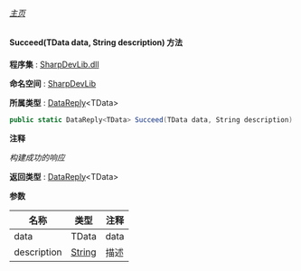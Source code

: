 ###### [主页](./Index.md "主页")

#### Succeed(TData data, String description) 方法

**程序集** : [SharpDevLib.dll](./SharpDevLib.assembly.md "SharpDevLib.dll")

**命名空间** : [SharpDevLib](./SharpDevLib.namespace.md "SharpDevLib")

**所属类型** : [DataReply](./SharpDevLib.DataReply.1.md "DataReply")\<TData\>

``` csharp
public static DataReply<TData> Succeed(TData data, String description)
```

**注释**

*构建成功的响应*



**返回类型** : [DataReply](./SharpDevLib.DataReply.1.md "DataReply")\<TData\>


**参数**

|名称|类型|注释|
|---|---|---|
|data|TData|data|
|description|[String](https://learn.microsoft.com/en-us/dotnet/api/system.string "String")|描述|



